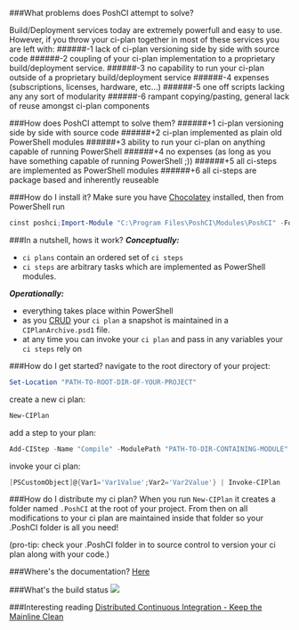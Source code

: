 ###What problems does PoshCI attempt to solve?

Build/Deployment services today are extremely powerfull and easy to use. However, if you throw your ci-plan together in most of these services you are left with: 
######-1 lack of ci-plan versioning side by side with source code 
######-2 coupling of your ci-plan implementation to a proprietary build/deployment service.
######-3 no capability to run your ci-plan outside of a proprietary build/deployment service
######-4 expenses (subscriptions, licenses, hardware,  etc...)
######-5 one off scripts lacking any any sort of modularity
######-6 rampant copying/pasting, general lack of reuse amongst ci-plan components

###How does PoshCI attempt to solve them?
######+1 ci-plan versioning side by side with source code
######+2 ci-plan implemented as plain old PowerShell modules
######+3 ability to run your ci-plan on anything capable of running PowerShell
######+4 no expenses (as long as you have something capable of running PowerShell ;))
######+5 all ci-steps are implemented as PowerShell modules
######+6 all ci-steps are package based and inherently reuseable

###How do I install it?
Make sure you have [Chocolatey](https://chocolatey.org) installed, then from PowerShell run
```POWERSHELL
cinst poshci;Import-Module "C:\Program Files\PoshCI\Modules\PoshCI" -Force
```
###In a nutshell, hows it work?
***Conceptually:***
- `ci plans` contain an ordered set of `ci steps`
- `ci steps` are arbitrary tasks which are implemented as PowerShell modules.

***Operationally:***
- everything takes place within PowerShell
- as you [CRUD](http://en.wikipedia.org/wiki/Create,_read,_update_and_delete) your `ci plan` a snapshot is maintained in a `CIPlanArchive.psd1` file.
- at any time you can invoke your `ci plan` and pass in any variables your `ci steps` rely on

###How do I get started?
navigate to the root directory of your project:
```POWERSHELL
Set-Location "PATH-TO-ROOT-DIR-OF-YOUR-PROJECT"
```
create a new ci plan:
```POWERSHELL
New-CIPlan
```
add a step to your plan:
```POWERSHELL
Add-CIStep -Name "Compile" -ModulePath "PATH-TO-DIR-CONTAINING-MODULE"
```
invoke your ci plan:
```POWERSHELL
[PSCustomObject]@{Var1='Var1Value';Var2='Var2Value'} | Invoke-CIPlan
```

###How do I distribute my ci plan?
When you run `New-CIPlan` it creates a folder named `.PoshCI` at the root of your project. From then on all modifications to your ci plan are maintained inside that folder so your .PoshCI folder is all you need!

(pro-tip: check your .PoshCI folder in to source control to version your ci plan along with your code.)

###Where's the documentation?
[Here](Docs)

###What's the build status
![](https://ci.appveyor.com/api/projects/status/ay2uucfxymlgk2ni?svg=true)

###Interesting reading
[Distributed Continuous Integration - Keep the Mainline Clean](http://blog.assembla.com/AssemblaBlog/tabid/12618/bid/96937/Distributed-Continuous-Integration-Keep-the-Mainline-Clean.aspx)

